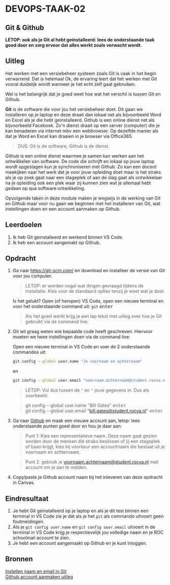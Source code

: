 # DEVOPS-TAAK-02

## Git & Github

**LETOP: ook als je Git al hebt geinstalleerd: lees de onderstaande taak goed door en zorg ervoor dat alles werkt zoals verwacht wordt.**

## Uitleg

Het werken met een versiebeheer systeem zoals Git is vaak in het begin verwarrend. Dat is helemaal Ok, de ervaring leert dat het werken met Git vooral duidelijk wordt wanneer je het echt zelf gaat gebruiken.

Wel is het belangrijk dat je goed weet hoe wat het verschil is tussen Git en Github.

**Git** is de software die voor jou het versiebeheer doet. Dit gaan we installeren op je laptop en deze draait dan lokaal net als bijvoorbeeld Word en Excel als je die hebt geinstalleerd. Github is een online dienst net als bijvoorbeeld Facebook. Zo'n dienst draait op een server (computer) die je kan benaderen via internet mbv een webbrowser. Op dezelfde manier als dat je Word en Excel kan draaien in je browser via Office365.

> DUS: Git is de software, Github is de dienst.

Github is een online dienst waarmee je samen kan werken aan het ontwikkelen van software. De code die schrijft en lokaal op jouw laptop wordt opgeslagen kun je synchroniseren met Github. Zo kan een docent meekijken naar het werk dat je voor jouw opleiding doet maar is het straks als je op zoek gaat naar een stageplek of aan de slag gaat als ontwikkelaar na je opleiding ook een plek waar zij kunnen zien wat je allemaal hebt gedaan op qua software ontwikkeling.

Opvolgende taken in deze module maken je wegwijs in de werking van Git en Github maar voor nu gaan we beginnen met het installeren van Git, wat instellingen doen en een account aanmaken op Github.

## Leerdoelen

1. Ik heb Git geinstalleerd en werkend binnen VS Code.
2. Ik heb een account aangemakt op Github.

## Opdracht

1. Ga naar https://git-scm.com/ en download en installeer de versie van Git voor jou computer.
    > LETOP: er worden nogal wat dingen gevraagd tijdens de installatie. Kies voor de standaard opties tenzij je weet wat je doet.

    Is het gelukt? Open (of heropen) VS Code, open een nieuwe terminal en voor het onderstaande command uit: `git` <kbd>enter</kbd>

    > Als het goed werkt krijg je een lap tekst met uitleg over hoe je Git gebruikt via de command line.
2. Git wil graag weten wie bepaalde code heeft geschreven. Hiervoor moeten we twee instellingen doen via de command line:
    
    Open een nieuwe terminal in VS Code en voer de 2 onderstaande commandos uit:
   
    ```cmd
    git config --global user.name "Je voornaam en achternaam"
    ```
    en
    ```cmd
    git config --global user.email "voornaam.achternaam@student.rocva.nl"
    ```
    > LETOP: Vul dus tussen de `"` en `"` jouw gegevens in. Dus als voorbeeld:  

    > git config --global user.name "Bill Gates" <kbd>enter</kbd>  
    > git config --global user.email "bill.gates@student.rocva.nl" <kbd>enter</kbd>
3. Ga naar [Github](http://www.github.com) en maak een nieuwe account aan, letop: lees onderstaande punten goed door en hou je daar aan:
   > Punt 1: Kies een representatieve naam. Deze naam gaat gezien worden door de mensen die straks beslissen of jij een stageplek of baan krijgt, kies bij voorkeur een accountnaam die bestaat uit je voornaam en achternaam.  

   > Punt 2: gebruik je voornaam.achternaam@student.rocva.nl mail account om je aan te melden. 
4. Copy/paste je Github account naam bij het inleveren van deze opdracht in Canvas.

## Eindresultaat

1. Je hebt Git geinstalleerd op je laptop en als je dit test binnen een terminal in VS Code zie je dat als je het `git` als commando uitvoert geen foutmeldingen. 
2. Als je `git config user.name` en `git config user.email` uitvoert in de terminal in VS Code krijg je respectievelijk jou volledige naam en je ROC schoolmail account te zien.
3. Je hebt een account aangemaakt op Github en je kunt inloggen.

## Bronnen

[Instellen naam en email in Git](https://linuxize.com/post/how-to-configure-git-username-and-email/)  
[Github account aanmaken uitleg](https://www.wikihow.com/Create-an-Account-on-GitHub)

<!--- ------------ DIT COMMENTAAR LATEN STAAN AUB ------------
------------------ ------------------------------ ------------
------------------ eagle ref:70625497
------------------ ------------------------------ ------------
------------------ DIT COMMENTAAR LATEN STAAN AUB -------- -->